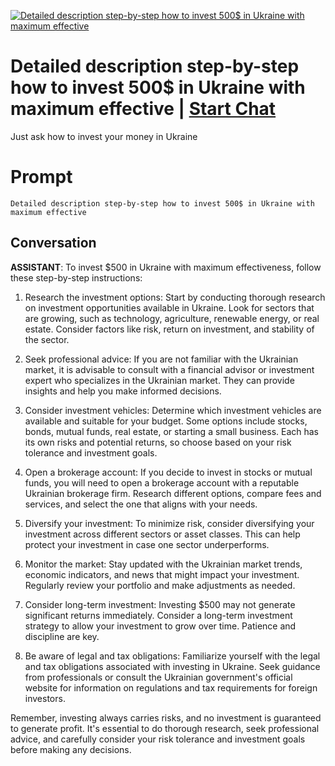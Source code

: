 
[![Detailed description step-by-step how to invest 500$ in Ukraine with maximum effective](https://flow-prompt-covers.s3.us-west-1.amazonaws.com/icon/cute/cute_2.png)](https://gptcall.net/chat.html?data=%7B%22contact%22%3A%7B%22id%22%3A%22ANbbNnf5TUTsTP_YGFv0d%22%2C%22flow%22%3Atrue%7D%7D)
# Detailed description step-by-step how to invest 500$ in Ukraine with maximum effective | [Start Chat](https://gptcall.net/chat.html?data=%7B%22contact%22%3A%7B%22id%22%3A%22ANbbNnf5TUTsTP_YGFv0d%22%2C%22flow%22%3Atrue%7D%7D)
Just ask how to invest your money in Ukraine 

# Prompt

```
Detailed description step-by-step how to invest 500$ in Ukraine with maximum effective
```

## Conversation

**ASSISTANT**: To invest $500 in Ukraine with maximum effectiveness, follow these step-by-step instructions:



1. Research the investment options: Start by conducting thorough research on investment opportunities available in Ukraine. Look for sectors that are growing, such as technology, agriculture, renewable energy, or real estate. Consider factors like risk, return on investment, and stability of the sector.



2. Seek professional advice: If you are not familiar with the Ukrainian market, it is advisable to consult with a financial advisor or investment expert who specializes in the Ukrainian market. They can provide insights and help you make informed decisions.



3. Consider investment vehicles: Determine which investment vehicles are available and suitable for your budget. Some options include stocks, bonds, mutual funds, real estate, or starting a small business. Each has its own risks and potential returns, so choose based on your risk tolerance and investment goals.



4. Open a brokerage account: If you decide to invest in stocks or mutual funds, you will need to open a brokerage account with a reputable Ukrainian brokerage firm. Research different options, compare fees and services, and select the one that aligns with your needs.



5. Diversify your investment: To minimize risk, consider diversifying your investment across different sectors or asset classes. This can help protect your investment in case one sector underperforms.



6. Monitor the market: Stay updated with the Ukrainian market trends, economic indicators, and news that might impact your investment. Regularly review your portfolio and make adjustments as needed.



7. Consider long-term investment: Investing $500 may not generate significant returns immediately. Consider a long-term investment strategy to allow your investment to grow over time. Patience and discipline are key.



8. Be aware of legal and tax obligations: Familiarize yourself with the legal and tax obligations associated with investing in Ukraine. Seek guidance from professionals or consult the Ukrainian government's official website for information on regulations and tax requirements for foreign investors.



Remember, investing always carries risks, and no investment is guaranteed to generate profit. It's essential to do thorough research, seek professional advice, and carefully consider your risk tolerance and investment goals before making any decisions.


